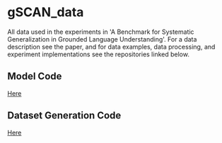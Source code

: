 # gSCAN_data

All data used in the experiments in 'A Benchmark for Systematic Generalization in Grounded Language Understanding'. For a data description see the paper, and for data examples, data processing, and experiment implementations see the repositories linked below.
## Model Code
[Here](https://github.com/groundedSCAN/multimodal_neural_gsCAN)

## Dataset Generation Code
[Here](https://github.com/groundedSCAN/groundedSCAN)
